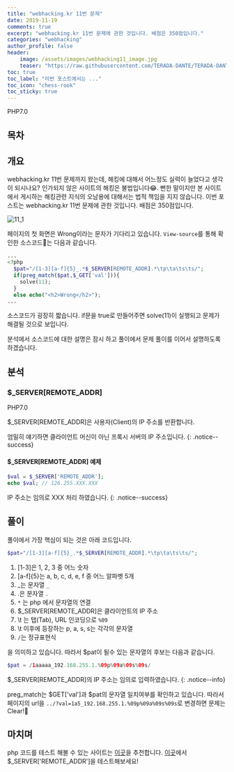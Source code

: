 ```yaml
---
title: "webhacking.kr 11번 문제"
date: 2019-11-19
comments: true
excerpt: "webhacking.kr 11번 문제에 관한 것입니다. 배점은 350점입니다."
categories: "webhacking"
author_profile: false
header:
    image: /assets/images/webhacking11_image.jpg
    teaser: "https://raw.githubusercontent.com/TERADA-DANTE/TERADA-DANTE.github.io/master/_images/teaser/webhacking_teaser.jpg"
toc: true 
toc_label: "이번 포스트에서는 ..." 
toc_icon: "chess-rook"
toc_sticky: true
---
```


<!--Language Button HTML -->

<span><a class="PHP"><i class="fab fa-php"></i> PHP</a><a class="PHPver">7.0</a></span>

<!--Language Button HTML -->
<!-- Main content-->

## 목차

## 개요
webhacking.kr 11번 문제까지 왔는데, 해킹에 대해서 어느정도 실력이 늘었다고 생각이 되시나요? 인가되지 않은 사이트의 해킹은 불법입니다😂. 뻔한 말이지만 본 사이트에서 게시하는 해킹관련 지식의 오남용에 대해서는 법적 책임을 지지 않습니다. 이번 포스트는 webhacking.kr 11번 문제에 관한 것입니다. 배점은 350점입니다.

![11_1](https://i.imgur.com/vwYef7E.png)

페이지의 첫 화면은 Wrong이라는 문자가 기다리고 있습니다. `View-source`를 통해 확인한 소스코드📑는 다음과 같습니다.

~~~php
...
<?php
  $pat="/[1-3][a-f]{5}_.*$_SERVER[REMOTE_ADDR].*\tp\ta\ts\ts/";
  if(preg_match($pat,$_GET['val'])){
    solve(11);
  }
  else echo("<h2>Wrong</h2>");
...
~~~

소스코드가 굉장히 짧습니다. if문을 true로 만들어주면 solve(11)이 실행되고 문제가 해결될 것으로 보입니다.

분석에서 소스코드에 대한 설명은 잠시 하고 풀이에서 문제 풀이를 이어서 설명하도록 하겠습니다.

## 분석
### $_SERVER[REMOTE_ADDR]
<span><a class="PHP"><i class="fab fa-php"></i> PHP</a><a class="PHPver">7.0</a></span>

$_SERVER\[REMOTE_ADDR]은 사용자(Client)의 IP 주소를 반환합니다.

엄밀히 얘기하면 클라이언트 머신이 아닌 프록시 서버의 IP 주소입니다.
{: .notice--success}

#### $_SERVER[REMOTE_ADDR] 예제
~~~php
$val = $_SERVER['REMOTE_ADDR'];
echo $val; // 126.255.XXX.XXX
~~~

IP 주소는 임의로 XXX 처리 하였습니다.
{: .notice--success}

## 풀이
풀이에서 가장 핵심이 되는 것은 아래 코드입니다.
~~~php
$pat="/[1-3][a-f]{5}_.*$_SERVER[REMOTE_ADDR].*\tp\ta\ts\ts/";
~~~

1. [1-3]은 1, 2, 3 중 어느 숫자
2. [a-f]{5}는 a, b, c, d, e, f 중 어느 알파벳 5개
3. _는 문자열 `_`
4. .은 문자열 `.`
5. `*` 는 php 에서 문자열의 연결
6. $_SERVER\[REMOTE_ADDR]은 클라이언트의 IP 주소
7. \t 는 탭(Tab), URL 인코딩으로 `%09`
8. \t 이후에 등장하는 p, a, s, s는 각각의 문자열
9. `/`는 정규표현식

을 의미하고 있습니다.
따라서 $pat이 될수 있는 문자열의 후보는 다음과 같습니다.
~~~php
$pat = /1aaaaa_192.168.255.1.%09p%09a%09s%09s/
~~~
$_SERVER\[REMOTE_ADDR]의 IP 주소는 임의로 입력하였습니다.
{: .notice--info}

preg_match는 $GET['val']과 $pat의 문자열 일치여부를 확인하고 있습니다. 따라서 페이지의 url을 `../?val=1a5_192.168.255.1.%09p%09a%09s%09s`로 변경하면 문제는 Clear!💯

## 마치며
php 코드를 테스트 해볼 수 있는 사이트는 [이곳](http://phptester.net/)을 추천합니다. [이곳](http://phptester.net/)에서 $_SERVER['REMOTE_ADDR']을 테스트해보세요!
<!-- Main content-->